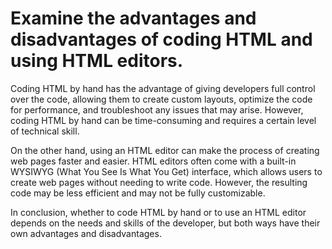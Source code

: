 # Examine the advantages and disadvantages of coding HTML and using HTML editors.

Coding HTML by hand has the advantage of giving developers full control over the code, allowing them to create custom layouts, optimize the code for performance, and troubleshoot any issues that may arise. However, coding HTML by hand can be time-consuming and requires a certain level of technical skill.

On the other hand, using an HTML editor can make the process of creating web pages faster and easier. HTML editors often come with a built-in WYSIWYG (What You See Is What You Get) interface, which allows users to create web pages without needing to write code. However, the resulting code may be less efficient and may not be fully customizable.

In conclusion, whether to code HTML by hand or to use an HTML editor depends on the needs and skills of the developer, but both ways have their own advantages and disadvantages.
